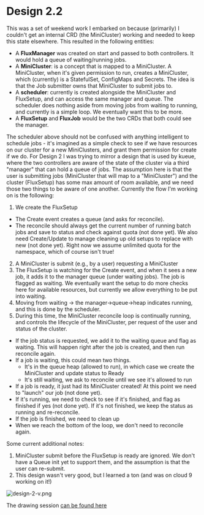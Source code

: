 # Design 2.2

This was a set of weekend work I embarked on because (primarily) I couldn't get an internal CRD (the MiniCluster) working
and needed to keep this state elsewhere. This resulted in the following entities:

 - A **FluxManager** was created on start and passed to both controllers. It would hold a queue of waiting/running jobs.
 - A **MiniCluster**: is a concept that is mapped to a MiniCluster. A MiniCluster, when it's given permission to run, creates a MiniCluster, which (currently) is a StatefulSet, ConfigMaps and Secrets. The idea is that the Job submitter owns that MiniCluster to submit jobs to.
 - A **scheduler**: currently is created alongside the MiniCluster and FluxSetup, and can access the same manager and queue. The scheduler does nothing aside from moving jobs from waiting to running, and currently is a simple loop. We eventually want this to be more.
 - A **FluxSetup** and **FluxJob** would be the two CRDs that both could see the manager.

The scheduler above should not be confused with anything intelligent to schedule jobs - it's imagined as a simple check to see if we have resources on our cluster for a new MiniClusters, and grant them permission for create if we do. For Design 2 I was trying to mirror a design that is used by kueue, where the two controllers are aware of the state of the cluster via a third "manager" that can hold a queue of jobs. The assumption here is that the user is submitting jobs (MiniCluster that will map to a "MiniCluster") and the cluster (FluxSetup) has some max amount of room available, and we need those two things to be aware of one another. Currently the flow I'm working on is the following:

1. We create the FluxSetup
 - The Create event creates a queue (and asks for reconcile). 
 -  The reconcile should always get the current number of running batch jobs and save to status and check against quota (not done yet). We also need Create/Update to manage cleaning up old setups to replace with new (not done yet). Right now we assume unlimited quota for the namespace, which of course isn't true!
2. A MiniCluster is submit (e.g., by a user) requesting a MiniCluster
3. The FluxSetup is watching for the Create event, and when it sees a new job, it adds it to the manager queue (under waiting jobs). The job is flagged as waiting. We eventually want the setup to do more checks here for available resources, but currently we allow everything to be put into waiting.
4. Moving from waiting -> the manager->queue->heap indicates running, and this is done by the scheduler.
5. During this time, the MiniCluster reconcile loop is continually running, and controls the lifecycle of the MiniCluster, per request of the user and status of the cluster.
 - If the job status is requested, we add it to the waiting queue and flag as waiting. This will happen right after the job is created, and then run reconcile again.
 - If a job is waiting, this could mean two things.
   - It's in the queue heap (allowed to run), in which case we create the MiniCluster and update status to Ready
   - It's still waiting, we ask to reconcile until we see it's allowed to run
 - If a job is ready, it just had its MiniCluster created! At this point we need to "launch" our job (not done yet).
 - If it's running, we need to check to see if it's finished, and flag as finished if yes (not done yet). If it's not finished, we keep the status as running and re-reconcile.
 - If the job is finished, we need to clean up
 - When we reach the bottom of the loop, we don't need to reconcile again.

Some current additional notes:

1. MiniCluster submit before the FluxSetup is ready are ignored. We don't have a Queue init yet to support them, and the assumption is that the user can re-submit.
2. This design wasn't very good, but I learned a ton (and was on cloud 9 working on it!)


![design-2-v.png](design-2-v.png)

The drawing session [can be found here](https://excalidraw.com/#json=QU4SQU-NMBWZS6dFiqa_1,3pI-im0G_WGhF7UdgJdUOg)